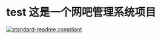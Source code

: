 # test  这是一个网吧管理系统项目
[![standard-readme compliant](https://img.shields.io/badge/readm%20style-standar-brightgreen.svg?style=flat-square)](https://github.com/RichardLitt/standard-readme)


